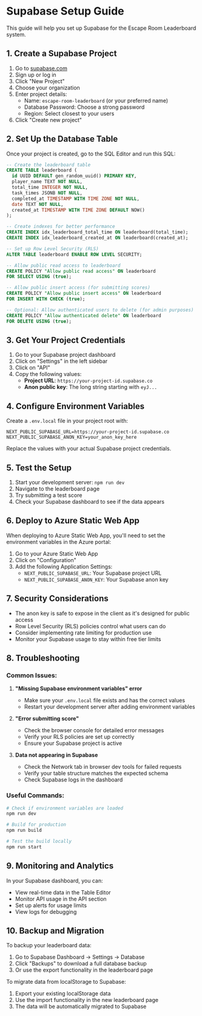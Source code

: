 # Supabase Setup Guide

This guide will help you set up Supabase for the Escape Room Leaderboard system.

## 1. Create a Supabase Project

1. Go to [supabase.com](https://supabase.com)
2. Sign up or log in
3. Click "New Project"
4. Choose your organization
5. Enter project details:
   - Name: `escape-room-leaderboard` (or your preferred name)
   - Database Password: Choose a strong password
   - Region: Select closest to your users
6. Click "Create new project"

## 2. Set Up the Database Table

Once your project is created, go to the SQL Editor and run this SQL:

```sql
-- Create the leaderboard table
CREATE TABLE leaderboard (
  id UUID DEFAULT gen_random_uuid() PRIMARY KEY,
  player_name TEXT NOT NULL,
  total_time INTEGER NOT NULL,
  task_times JSONB NOT NULL,
  completed_at TIMESTAMP WITH TIME ZONE NOT NULL,
  date TEXT NOT NULL,
  created_at TIMESTAMP WITH TIME ZONE DEFAULT NOW()
);

-- Create indexes for better performance
CREATE INDEX idx_leaderboard_total_time ON leaderboard(total_time);
CREATE INDEX idx_leaderboard_created_at ON leaderboard(created_at);

-- Set up Row Level Security (RLS)
ALTER TABLE leaderboard ENABLE ROW LEVEL SECURITY;

-- Allow public read access to leaderboard
CREATE POLICY "Allow public read access" ON leaderboard
FOR SELECT USING (true);

-- Allow public insert access (for submitting scores)
CREATE POLICY "Allow public insert access" ON leaderboard
FOR INSERT WITH CHECK (true);

-- Optional: Allow authenticated users to delete (for admin purposes)
CREATE POLICY "Allow authenticated delete" ON leaderboard
FOR DELETE USING (true);
```

## 3. Get Your Project Credentials

1. Go to your Supabase project dashboard
2. Click on "Settings" in the left sidebar
3. Click on "API"
4. Copy the following values:
   - **Project URL**: `https://your-project-id.supabase.co`
   - **Anon public key**: The long string starting with `eyJ...`

## 4. Configure Environment Variables

Create a `.env.local` file in your project root with:

```env
NEXT_PUBLIC_SUPABASE_URL=https://your-project-id.supabase.co
NEXT_PUBLIC_SUPABASE_ANON_KEY=your_anon_key_here
```

Replace the values with your actual Supabase project credentials.

## 5. Test the Setup

1. Start your development server: `npm run dev`
2. Navigate to the leaderboard page
3. Try submitting a test score
4. Check your Supabase dashboard to see if the data appears

## 6. Deploy to Azure Static Web App

When deploying to Azure Static Web App, you'll need to set the environment variables in the Azure portal:

1. Go to your Azure Static Web App
2. Click on "Configuration"
3. Add the following Application Settings:
   - `NEXT_PUBLIC_SUPABASE_URL`: Your Supabase project URL
   - `NEXT_PUBLIC_SUPABASE_ANON_KEY`: Your Supabase anon key

## 7. Security Considerations

- The anon key is safe to expose in the client as it's designed for public access
- Row Level Security (RLS) policies control what users can do
- Consider implementing rate limiting for production use
- Monitor your Supabase usage to stay within free tier limits

## 8. Troubleshooting

### Common Issues:

1. **"Missing Supabase environment variables" error**
   - Make sure your `.env.local` file exists and has the correct values
   - Restart your development server after adding environment variables

2. **"Error submitting score"**
   - Check the browser console for detailed error messages
   - Verify your RLS policies are set up correctly
   - Ensure your Supabase project is active

3. **Data not appearing in Supabase**
   - Check the Network tab in browser dev tools for failed requests
   - Verify your table structure matches the expected schema
   - Check Supabase logs in the dashboard

### Useful Commands:

```bash
# Check if environment variables are loaded
npm run dev

# Build for production
npm run build

# Test the build locally
npm run start
```

## 9. Monitoring and Analytics

In your Supabase dashboard, you can:

- View real-time data in the Table Editor
- Monitor API usage in the API section
- Set up alerts for usage limits
- View logs for debugging

## 10. Backup and Migration

To backup your leaderboard data:

1. Go to Supabase Dashboard → Settings → Database
2. Click "Backups" to download a full database backup
3. Or use the export functionality in the leaderboard page

To migrate data from localStorage to Supabase:

1. Export your existing localStorage data
2. Use the import functionality in the new leaderboard page
3. The data will be automatically migrated to Supabase
